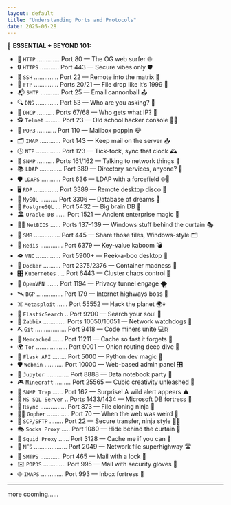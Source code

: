 ```yaml
---
layout: default
title: "Understanding Ports and Protocols"
date: 2025-06-28
---
```


🎯 **ESSENTIAL + BEYOND 101:**  

- 🚪 `HTTP` ............. Port 80 — The OG web surfer 🌐  
- 🔒 `HTTPS` ........... Port 443 — Secure vibes only 🛡️  
- 🔐 `SSH` .............. Port 22 — Remote into the matrix 🧬  
- 📡 `FTP` .............. Ports 20/21 — File drop like it’s 1999 💾  
- 📬 `SMTP` ........... Port 25 — Email cannonball 📤  
- 🔍 `DNS` ............. Port 53 — Who are you asking? 📛  
- 🤖 `DHCP` .......... Ports 67/68 — Who gets what IP? 🎲  
- 🕵️ `Telnet` ......... Port 23 — Old school hacker console 🧑‍💻  
- 🧾 `POP3` ........... Port 110 — Mailbox poppin 📪  
- 🗂️ `IMAP` ............ Port 143 — Keep mail on the server 📥  
- 🕓 `NTP` .............. Port 123 — Tick-tock, sync that clock 🕰️  
- 💬 `SNMP` .......... Ports 161/162 — Talking to network things 🤝  
- 📚 `LDAP` ............. Port 389 — Directory services, anyone? 📇  
- 🛡️ `LDAPS` ........... Port 636 — LDAP with a forcefield 🌐🧱  
- 🖥️ `RDP` .............. Port 3389 — Remote desktop disco 🪩  
- 🧪 `MySQL` .......... Port 3306 — Database of dreams 💭  
- 🦖 `PostgreSQL` ... Port 5432 — Big brain DB 🧠  
- 🏛️ `Oracle DB` ...... Port 1521 — Ancient enterprise magic 🏺  
- 🕵️‍♀️ `NetBIOS` ...... Ports 137–139 — Windows stuff behind the curtain 🎭  
- 🧰 `SMB` ............... Port 445 — Share those files, Windows-style 🗂️  
- 🧨 `Redis` ............. Port 6379 — Key-value kaboom 💣  
- 👁️ `VNC` .............. Port 5900+ — Peek-a-boo desktop 👀  
- 🐳 `Docker` .......... Port 2375/2376 — Container madness 🍱  
- 🎛️ `Kubernetes` .... Port 6443 — Cluster chaos control 🧩  
- 🔗 `OpenVPN` ....... Port 1194 — Privacy tunnel engage 🌪️  
- 🛰️ `BGP` ............... Port 179 — Internet highways boss 🚦  
- ☠️ `Metasploit` ...... Port 55552 — Hack the planet 🌍💀  
- 🧪 `ElasticSearch` .. Port 9200 — Search your soul 🔎  
- 🔧 `Zabbix` ............. Ports 10050/10051 — Network watchdogs 🐶  
- ⛏️ `Git` .................. Port 9418 — Code miners unite 💻⛓️  
- 🧠 `Memcached` ...... Port 11211 — Cache so fast it forgets 🧊  
- 🌍 `Tor` .................. Port 9001 — Onion routing deep dive 🧅  
- 🔮 `Flask API` ........ Port 5000 — Python dev magic 🧪  
- 🛡️ `Webmin` ........... Port 10000 — Web-based admin panel 🎛️  
- 🦄 `Jupyter` ............. Port 8888 — Data notebook party 📓  
- 🎮 `Minecraft` ......... Port 25565 — Cubic creativity unleashed 🧱  
- 🐍 `SNMP Trap` ...... Port 162 — Surprise! A wild alert appears ⚠️  
- 🧬 `MS SQL Server` .. Ports 1433/1434 — Microsoft DB fortress 🏰  
- 🔄 `Rsync` ............... Port 873 — File cloning ninja 🥷  
- 🧑‍🔬 `Gopher` ............. Port 70 — When the web was weird 🦡  
- 🧊 `SCP/SFTP` ........ Port 22 — Secure transfer, ninja style 🐱‍👤  
- 🎭 `Socks Proxy` ..... Port 1080 — Hide behind the curtain 🎪  
- 🔄 `Squid Proxy` ...... Port 3128 — Cache me if you can 🐙  
- 🧿 `NFS` ................... Port 2049 — Network file superhighway 🛣️  
- 🔐 `SMTPS` ............ Port 465 — Mail with a lock 🔏  
- ✉️ `POP3S` ............. Port 995 — Mail with security gloves 🧤  
- 🌐 `IMAPS` ............. Port 993 — Inbox fortress 🏰  

---
more cooming......
